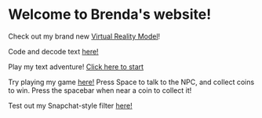 # Welcome to Brenda's website!

Check out my brand new [Virtual Reality Model](https://brenda-neil.glitch.me/)!

Code and decode text [here!](https://cereal-is-good.glitch.me/)

Play my text adventure! [Click here to start](https://stinky-bird.glitch.me/)


Try playing my game [here!](https://more-complex-game.glitch.me) 
Press Space to talk to the NPC, and collect coins to win. Press the spacebar when near a coin to collect it!

Test out my Snapchat-style filter [here!](https://snapchat-doge.glitch.me)
